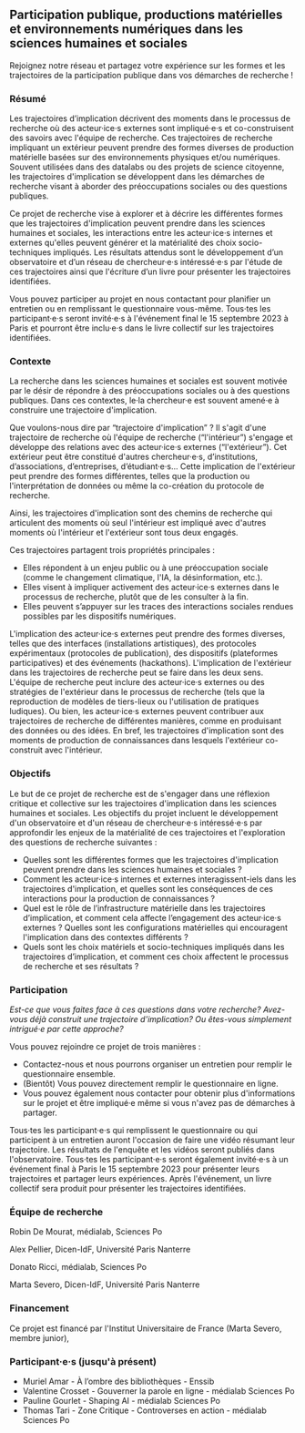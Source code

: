## Participation publique, productions matérielles et environnements numériques dans les sciences humaines et sociales 

Rejoignez notre réseau et partagez votre expérience sur les formes et les trajectoires de la participation publique dans vos démarches de recherche ! 

### Résumé

Les trajectoires d’implication décrivent des moments dans le processus de recherche où des acteur·ice·s externes sont impliqué·e·s et co-construisent des savoirs avec l'équipe de recherche. Ces trajectoires de recherche impliquant un extérieur peuvent prendre des formes diverses de production matérielle basées sur des environnements physiques et/ou numériques. Souvent utilisées dans des datalabs ou des projets de science citoyenne, les trajectoires d'implication se développent dans les démarches de recherche visant à aborder des préoccupations sociales ou des questions publiques. 

Ce projet de recherche vise à explorer et à décrire les différentes formes que les trajectoires d'implication peuvent prendre dans les sciences humaines et sociales, les interactions entre les acteur·ice·s internes et externes qu'elles peuvent générer et la matérialité des choix socio-techniques impliqués. Les résultats attendus sont le développement d’un observatoire et d’un réseau de chercheur·e·s intéressé·e·s par l'étude de ces trajectoires ainsi que l'écriture d’un livre pour présenter les trajectoires identifiées. 

Vous pouvez participer au projet en nous contactant pour planifier un entretien ou en remplissant le questionnaire vous-même. Tous·tes les participant·e·s seront invité·e·s à l'événement final le 15 septembre 2023 à Paris et pourront être inclu·e·s dans le livre collectif sur les trajectoires identifiées. 

### Contexte

La recherche dans les sciences humaines et sociales est souvent motivée par le désir de répondre à des préoccupations sociales ou à des questions publiques. Dans ces contextes, le·la chercheur·e est souvent amené·e à construire une trajectoire d'implication. 

Que voulons-nous dire par “trajectoire d'implication” ? Il s'agit d'une trajectoire de recherche où l'équipe de recherche (“l'intérieur”) s'engage et développe des relations avec des acteur·ice·s externes (“l'extérieur”). Cet extérieur peut être constitué d'autres chercheur·e·s, d’institutions, d’associations, d’entreprises, d’étudiant·e·s… Cette implication de l'extérieur peut prendre des formes différentes, telles que la production ou l'interprétation de données ou même la co-création du protocole de recherche. 

Ainsi, les trajectoires d'implication sont des chemins de recherche qui articulent des moments où seul l'intérieur est impliqué avec d'autres moments où l'intérieur et l'extérieur sont tous deux engagés. 

Ces trajectoires partagent trois propriétés principales : 

* Elles répondent à un enjeu public ou à une préoccupation sociale (comme le changement climatique, l'IA, la désinformation, etc.).
* Elles visent à impliquer activement des acteur·ice·s externes dans le processus de recherche, plutôt que de les consulter à la fin. 
* Elles peuvent s’appuyer sur les traces des interactions sociales rendues possibles par les dispositifs numériques.

L'implication des acteur·ice·s externes peut prendre des formes diverses, telles que des interfaces (installations artistiques), des protocoles expérimentaux (protocoles de publication), des dispositifs (plateformes participatives) et des événements (hackathons). L'implication de l'extérieur dans les trajectoires de recherche peut se faire dans les deux sens. L'équipe de recherche peut inclure des acteur·ice·s externes ou des stratégies de l'extérieur dans le processus de recherche (tels que la reproduction de modèles de tiers-lieux ou l'utilisation de pratiques ludiques). Ou bien, les acteur·ice·s externes peuvent contribuer aux trajectoires de recherche de différentes manières, comme en produisant des données ou des idées. En bref, les trajectoires d'implication sont des moments de production de connaissances dans lesquels l'extérieur co-construit avec l'intérieur. 

### Objectifs

Le but de ce projet de recherche est de s'engager dans une réflexion critique et collective sur les trajectoires d'implication dans les sciences humaines et sociales. Les objectifs du projet incluent le développement d'un observatoire et d'un réseau de chercheur·e·s intéressé·e·s par approfondir les enjeux de la matérialité de ces trajectoires et l'exploration des questions de recherche suivantes : 

* Quelles sont les différentes formes que les trajectoires d'implication peuvent prendre dans les sciences humaines et sociales ? 
* Comment les acteur·ice·s internes et externes interagissent-iels dans les trajectoires d'implication, et quelles sont les conséquences de ces interactions pour la production de connaissances ?
* Quel est le rôle de l’infrastructure matérielle dans les trajectoires d’implication, et comment cela affecte l’engagement des acteur·ice·s externes ? Quelles sont les configurations matérielles qui encouragent l'implication dans des contextes différents ? 
* Quels sont les choix matériels et socio-techniques impliqués dans les trajectoires d’implication, et comment ces choix affectent le processus de recherche et ses résultats ? 

### Participation

*Est-ce que vous faites face à ces questions dans votre recherche? Avez-vous déjà construit une trajectoire d'implication? Ou êtes-vous simplement intrigué·e par cette approche?*

Vous pouvez rejoindre ce projet de trois manières :

* Contactez-nous et nous pourrons organiser un entretien pour remplir le questionnaire ensemble. 
* (Bientôt) Vous pouvez directement remplir le questionnaire en ligne.
* Vous pouvez également nous contacter pour obtenir plus d'informations sur le projet et être impliqué·e même si vous n'avez pas de démarches à partager.

Tous·tes les participant·e·s qui remplissent le questionnaire ou qui participent à un entretien auront l'occasion de faire une vidéo résumant leur trajectoire. Les résultats de l'enquête et les vidéos seront publiés dans l'observatoire. Tous·tes les participant·e·s seront également invité·e·s à un événement final à Paris le 15 septembre 2023 pour présenter leurs trajectoires et partager leurs expériences. Après l'événement, un livre collectif sera produit pour présenter les trajectoires identifiées.

### Équipe de recherche 

Robin De Mourat, médialab, Sciences Po 

Alex Pellier, Dicen-IdF, Université Paris Nanterre 

Donato Ricci, médialab, Sciences Po 

Marta Severo, Dicen-IdF, Université Paris Nanterre

### Financement

Ce projet est financé par l'Institut Universitaire de France (Marta Severo, membre junior), 

### Participant·e·s (jusqu'à présent)

* Muriel Amar - À l’ombre des bibliothèques - Enssib
* Valentine Crosset - Gouverner la parole en ligne - médialab Sciences Po
* Pauline Gourlet - Shaping AI - médialab Sciences Po
* Thomas Tari - Zone Critique - Controverses en action - médialab Sciences Po